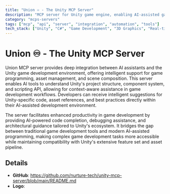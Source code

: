 ```yaml
---
title: "Union ♾️ - The Unity MCP Server"
description: "MCP server for Unity game engine, enabling AI-assisted game development and real-time engine integration."
category: "mcps-servers"
tags: ["mcp", "api", "server", "integration", "automation", "tools"]
tech_stack: ["Unity", "C#", "Game Development", "3D Graphics", "Real-time Engine"]
---
```


# Union ♾️ - The Unity MCP Server

Union MCP server provides deep integration between AI assistants and the Unity game development environment, offering intelligent support for game programming, asset management, and scene composition. This server enables AI tools to understand Unity's project structure, component system, and scripting API, allowing for context-aware assistance in game development workflows. Developers can receive intelligent suggestions for Unity-specific code, asset references, and best practices directly within their AI-assisted development environment.

The server facilitates enhanced productivity in game development by providing AI-powered code completion, debugging assistance, and architectural guidance tailored to Unity's ecosystem. It bridges the gap between traditional game development tools and modern AI-assisted programming, making complex game development tasks more accessible while maintaining compatibility with Unity's extensive feature set and asset pipeline.

## Details

- **GitHub**: https://github.com/nurture-tech/unity-mcp-server/blob/main/README.md
- **Logo**: 
